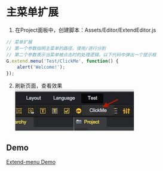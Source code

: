 # 主菜单扩展

1. 在Project面板中，创建脚本：Assets/Editor/ExtendEditor.js
````javascript
// 菜单扩展
// 第一个参数指明主菜单的路径，使用/进行分割
// 第二个参数表示当菜单被点击时的处理逻辑，以下代码中弹出一个提示框
G.extend.menu('Test/ClickMe', function() {
    alert('Welcome!');
});
````
2. 刷新页面，查看效果  
	![Preview](images/menu.jpeg)  
	
## Demo
[Extend-menu Demo](http://engine.zuoyouxi.com/demo/misc/extend_editor/index.html)    